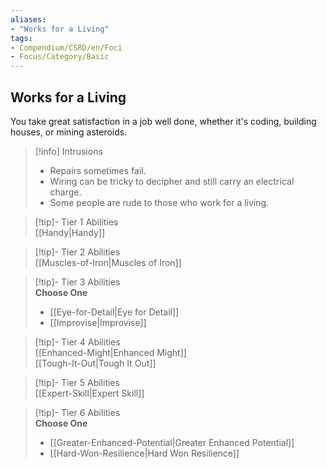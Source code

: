 ```yaml
---
aliases:
- "Works for a Living"
tags:
- Compendium/CSRD/en/Foci
- Focus/Category/Basic
---
```


  
## Works for a Living  
You take great satisfaction in a job well done, whether it's coding, building houses, or mining asteroids.  

>[!info] Intrusions  
>- Repairs sometimes fail.  
>- Wiring can be tricky to decipher and still carry an electrical charge.  
>- Some people are rude to those who work for a living.  


>[!tip]- Tier 1 Abilities  
> [[Handy|Handy]]  


>[!tip]- Tier 2 Abilities  
> [[Muscles-of-Iron|Muscles of Iron]]  


>[!tip]- Tier 3 Abilities  
> **Choose One**  
>- [[Eye-for-Detail|Eye for Detail]]  
>- [[Improvise|Improvise]]  


>[!tip]- Tier 4 Abilities  
> [[Enhanced-Might|Enhanced Might]]  
> [[Tough-It-Out|Tough It Out]]  


>[!tip]- Tier 5 Abilities  
> [[Expert-Skill|Expert Skill]]  


>[!tip]- Tier 6 Abilities  
> **Choose One**  
>- [[Greater-Enhanced-Potential|Greater Enhanced Potential]]  
>- [[Hard-Won-Resilience|Hard Won Resilience]]